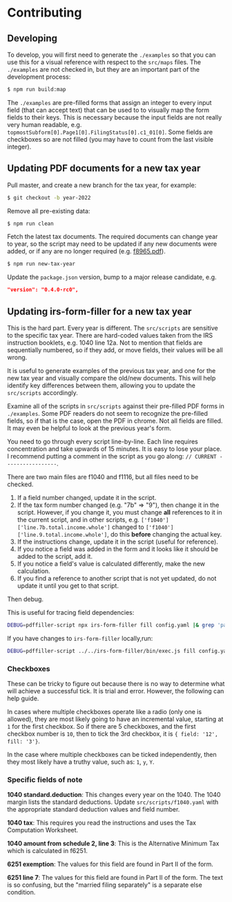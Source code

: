 # Contributing

## Developing

To develop, you will first need to generate the `./examples` so that you can use this for a visual reference with respect to the `src/maps` files. The `./examples` are not checked in, but they are an important part of the development process:

```bash
$ npm run build:map
```

The `./examples` are pre-filled forms that assign an integer to every input field (that can accept text) that can be used to to visually map the form fields to their keys.  This is necessary because the input fields are not really very human readable, e.g. `topmostSubform[0].Page1[0].FilingStatus[0].c1_01[0]`.  Some fields are checkboxes so are not filled (you may have to count from the last visible integer).

## Updating PDF documents for a new tax year

Pull master, and create a new branch for the tax year, for example:

```bash
$ git checkout -b year-2022
```

Remove all pre-existing data:

```bash
$ npm run clean
```

Fetch the latest tax documents.  The required documents can change year to year, so the script may need to be updated if any new documents were added, or if any are no longer required (e.g. [f8965.pdf](https://www.irs.gov/affordable-care-act/individuals-and-families/individual-shared-responsibility-provision)).

```bash
$ npm run new-tax-year
```

Update the `package.json` version, bump to a major release candidate, e.g.

```json
"version": "0.4.0-rc0",
```

## Updating irs-form-filler for a new tax year

This is the hard part.  Every year is different.  The `src/scripts` are sensitive to the specific tax year.  There are hard-coded values taken from the IRS instruction booklets, e.g. 1040 line 12a.  Not to mention that fields are sequentially numbered, so if they add, or move fields, their values will be all wrong.

It is useful to generate examples of the previous tax year, and one for the new tax year and visually compare the old/new documents.  This will help identify key differences between them, allowing you to update the `src/scripts` accordingly.

Examine all of the scripts in `src/scripts` against their pre-filled PDF forms in `./examples`.  Some PDF readers do not seem to recognize the pre-filled fields, so if that is the case, open the PDF in chrome.  Not all fields are filled.  It may even be helpful to look at the previous year's form.

You need to go through every script line-by-line.  Each line requires concentration and take upwards of 15 minutes.  It is easy to lose your place.  I recommend putting a comment in the script as you go along: `// CURRENT -----------------`.

There are two main files are f1040 and f1116, but all files need to be checked.

1. If a field number changed, update it in the script.
2. If the tax form number changed (e.g. "7b" => "9"), then change it in the script.  However, if you change it, you must change **all** references to it in the current script, and in other scripts, e.g. `['f1040']['line.7b.total.income.whole']` changed to `['f1040']['line.9.total.income.whole']`, do this **before** changing the actual key.
3. If the instructions change, update it in the script (useful for reference).
4. If you notice a field was added in the form and it looks like it should be added to the script, add it.
5. If you notice a field's value is calculated differently, make the new calculation.
6. If you find a reference to another script that is not yet updated, do not update it until you get to that script.

Then debug.

This is useful for tracing field dependencies:
```bash
DEBUG=pdffiller-script npx irs-form-filler fill config.yaml |& grep 'part.i.3.total.tax.whole\|part.2.line.11.amt.whole\|line.17.alternative.minimum.tax.whole'
```

If you have changes to `irs-form-filler` locally,run:

```bash
DEBUG=pdffiller-script ../../irs-form-filler/bin/exec.js fill config.yaml |& grep 'part.i.3.total.tax.whole\|part.2.line.11.amt.whole\|line.17.alternative.minimum.tax.whole'
```

### Checkboxes

These can be tricky to figure out because there is no way to determine what will achieve a successful tick. It is trial and error. However, the following can help guide.

In cases where multiple checkboxes operate like a radio (only one is allowed), they are most likely going to have an incremental value, starting at `1` for the first checkbox. So if there are 5 checkboxes, and the first checkbox number is `10`, then to tick the 3rd checkbox, it is `{ field: '12', fill: '3'}`.

In the case where multiple checkboxes can be ticked independently, then they most likely have a truthy value, such as: `1`, `y`, `Y`.


### Specific fields of note

**1040 standard.deduction**: This changes every year on the 1040.  The 1040 margin lists the standard deductions.  Update `src/scripts/f1040.yaml` with the appropriate standard deduction values and field number.

**1040 tax**: This requires you read the instructions and uses the Tax Computation Worksheet.

**1040 amount from schedule 2, line 3**: This is the Alternative Minimum Tax which is calculated in f6251.

**6251 exemption**: The values for this field are found in Part II of the form.

**6251 line 7**: The values for this field are found in Part II of the form.  The text is so confusing, but the "married filing separately" is a separate else condition.
